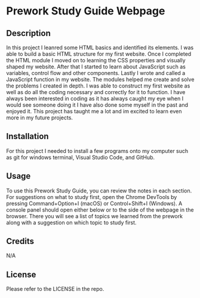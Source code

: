 # Prework Study Guide Webpage

## Description

In this project I leanred some HTML basics and identified its elements. I was able to build a basic HTML structure for my first website. Once I completed the HTML module I moved on to learning the CSS properties and visually shaped my website. After that I started to learn about JavaScript such as variables, control flow and other components. Lastly I wrote and called a JavaScript function in my website. The modules helped me create and solve the problems I created in depth. I was able to construct my first website as well as do all the coding necessary and correctly for it to function. I have always been interested in coding as it has always caught my eye when I would see someone doing it I have also done some myself in the past and enjoyed it. This project has taught me a lot and im excited to learn even more in my future projects. 

## Installation

For this project I needed to install a few programs onto my computer such as git for windows terminal, Visual Studio Code, and GitHub.

## Usage

To use this Prework Study Guide, you can review the notes in each section. For suggestions on what to study first, open the Chrome DevTools by pressing Command+Option+I (macOS) or Control+Shift+I (Windows). A console panel should open either below or to the side of the webpage in the browser. There you will see a list of topics we learned from the prework along with a suggestion on which topic to study first.

## Credits

N/A

## License

Please refer to the LICENSE in the repo.
